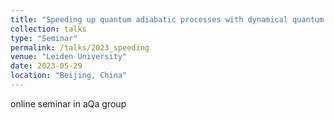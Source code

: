 ```yaml
---
title: "Speeding up quantum adiabatic processes with dynamical quantum geometric tensor"
collection: talks
type: "Seminar"
permalink: /talks/2023_speeding
venue: "Leiden University"
date: 2023-05-29
location: "Beijing, China"
---
```


online seminar in aQa group
